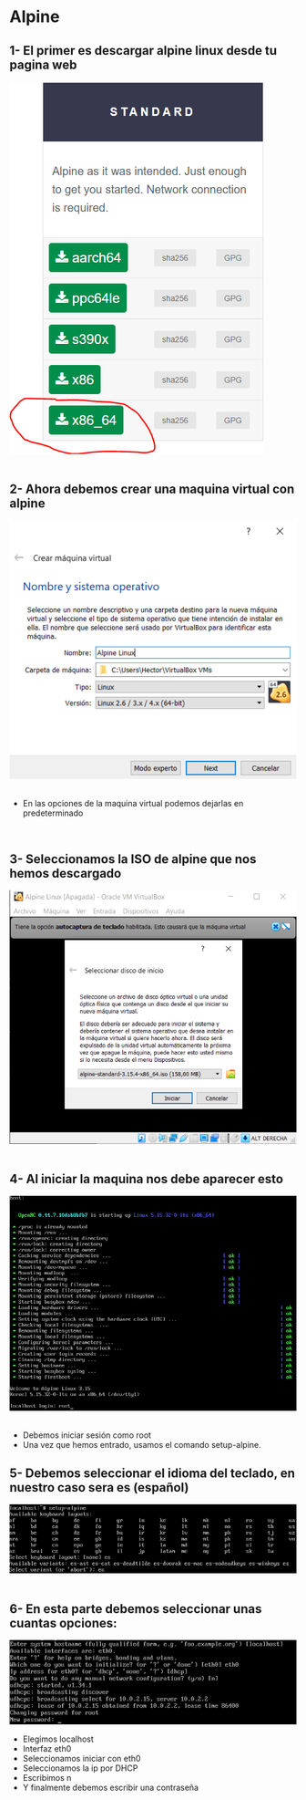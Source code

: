# Alpine



## 1- El primer es descargar alpine linux desde tu pagina web
  ![descarga]( https://github.com/hectorherediavidal/Alpine/blob/main/img/17.PNG "")
  <br>
  <br>


## 2- Ahora debemos crear una maquina virtual con alpine
  ![maquina]( https://github.com/hectorherediavidal/Alpine/blob/main/img/18.PNG "")
   <br>
  <br>
  
 - En las opciones de la maquina virtual podemos dejarlas en predeterminado
 <br>
 
 
 ## 3- Seleccionamos la ISO de alpine que nos hemos descargado
  ![maquina]( https://github.com/hectorherediavidal/Alpine/blob/main/img/19.PNG "")
   <br>
  <br>
  
  
 ## 4- Al iniciar la maquina nos debe aparecer esto
  ![maquina]( https://github.com/hectorherediavidal/Alpine/blob/main/img/1.PNG "")
   <br>
  <br>
  
  - Debemos iniciar sesión como root
  - Una vez que hemos entrado, usamos el comando setup-alpine.

## 5- Debemos seleccionar el idioma del teclado, en nuestro caso sera es (español)
  ![maquina]( https://github.com/hectorherediavidal/Alpine/blob/main/img/es.PNG  "")
   <br>
  <br>
  
  
## 6- En esta parte debemos seleccionar unas cuantas opciones:
  ![maquina]( https://github.com/hectorherediavidal/Alpine/blob/main/img/20.PNG  "")
  <br>
  - Elegimos localhost
  - Interfaz eth0
  - Seleccionamos iniciar con eth0
  - Seleccionamos la ip por DHCP
  - Escribimos n
  - Y finalmente debemos escribir una contraseña
  
   <br>
  <br>
